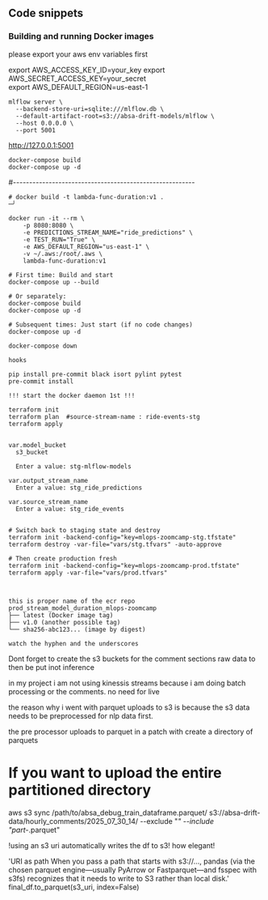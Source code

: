 ## Code snippets

### Building and running Docker images



please export your aws env variables first

export AWS_ACCESS_KEY_ID=your_key
export AWS_SECRET_ACCESS_KEY=your_secret  
export AWS_DEFAULT_REGION=us-east-1


```
mlflow server \
  --backend-store-uri=sqlite:///mlflow.db \
  --default-artifact-root=s3://absa-drift-models/mlflow \
  --host 0.0.0.0 \
  --port 5001
```
  http://127.0.0.1:5001

```
docker-compose build
docker-compose up -d
```








#--------------------------------------------------------
```
# docker build -t lambda-func-duration:v1 .                                                                                             ─╯
```

```
docker run -it --rm \
    -p 8080:8080 \
    -e PREDICTIONS_STREAM_NAME="ride_predictions" \
    -e TEST_RUN="True" \
    -e AWS_DEFAULT_REGION="us-east-1" \
    -v ~/.aws:/root/.aws \
    lambda-func-duration:v1
```

```
# First time: Build and start
docker-compose up --build

# Or separately:
docker-compose build
docker-compose up -d

# Subsequent times: Just start (if no code changes)
docker-compose up -d

docker-compose down

```

```
hooks

pip install pre-commit black isort pylint pytest
pre-commit install
```


```
!!! start the docker daemon 1st !!!

terraform init
terraform plan  #source-stream-name : ride-events-stg
terraform apply


var.model_bucket
  s3_bucket

  Enter a value: stg-mlflow-models

var.output_stream_name
  Enter a value: stg_ride_predictions

var.source_stream_name
  Enter a value: stg_ride_events
```

```

# Switch back to staging state and destroy
terraform init -backend-config="key=mlops-zoomcamp-stg.tfstate"
terraform destroy -var-file="vars/stg.tfvars" -auto-approve

# Then create production fresh
terraform init -backend-config="key=mlops-zoomcamp-prod.tfstate"
terraform apply -var-file="vars/prod.tfvars"



this is proper name of the ecr repo
prod_stream_model_duration_mlops-zoomcamp
├── latest (Docker image tag)
├── v1.0 (another possible tag)
└── sha256-abc123... (image by digest)

watch the hyphen and the underscores
```



Dont forget to create the s3 buckets for the comment sections raw data to then be put inot inference

in my project i am not using kinessis streams because i am doing batch processing  or the comments. no need for live 

the reason why i went with parquet uploads to s3 is because the s3 data needs to be preprocessed for nlp data first. 

the pre processor uploads to parquet in a patch with create a directory of parquets
# If you want to upload the entire partitioned directory
aws s3 sync /path/to/absa_debug_train_dataframe.parquet/ s3://absa-drift-data/hourly_comments/2025_07_30_14/ --exclude "*" --include "part-*.parquet"


!using an s3 uri automatically writes the df to s3! how elegant!

'URI as path
When you pass a path that starts with s3://…, pandas (via the chosen parquet engine—usually PyArrow or Fastparquet—and fsspec with s3fs) recognizes that it needs to write to S3 rather than local disk.'
final_df.to_parquet(s3_uri, index=False)



